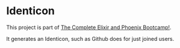 # Identicon

This project is part of [The Complete Elixir and Phoenix Bootcamp!](https://www.udemy.com/the-complete-elixir-and-phoenix-bootcamp-and-tutorial).

It generates an Identicon, such as Github does for just joined users.
